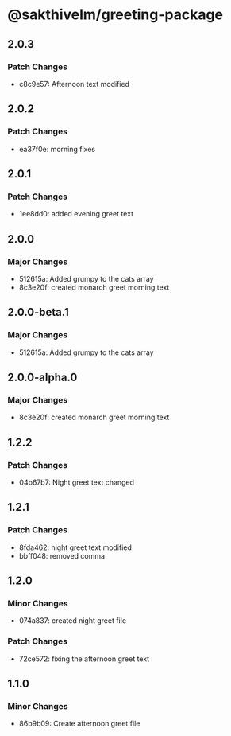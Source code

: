 # @sakthivelm/greeting-package

## 2.0.3

### Patch Changes

- c8c9e57: Afternoon text modified

## 2.0.2

### Patch Changes

- ea37f0e: morning fixes

## 2.0.1

### Patch Changes

- 1ee8dd0: added evening greet text

## 2.0.0

### Major Changes

- 512615a: Added grumpy to the cats array
- 8c3e20f: created monarch greet morning text

## 2.0.0-beta.1

### Major Changes

- 512615a: Added grumpy to the cats array

## 2.0.0-alpha.0

### Major Changes

- 8c3e20f: created monarch greet morning text

## 1.2.2

### Patch Changes

- 04b67b7: Night greet text changed

## 1.2.1

### Patch Changes

- 8fda462: night greet text modified
- bbff048: removed comma

## 1.2.0

### Minor Changes

- 074a837: created night greet file

### Patch Changes

- 72ce572: fixing the afternoon greet text

## 1.1.0

### Minor Changes

- 86b9b09: Create afternoon greet file
